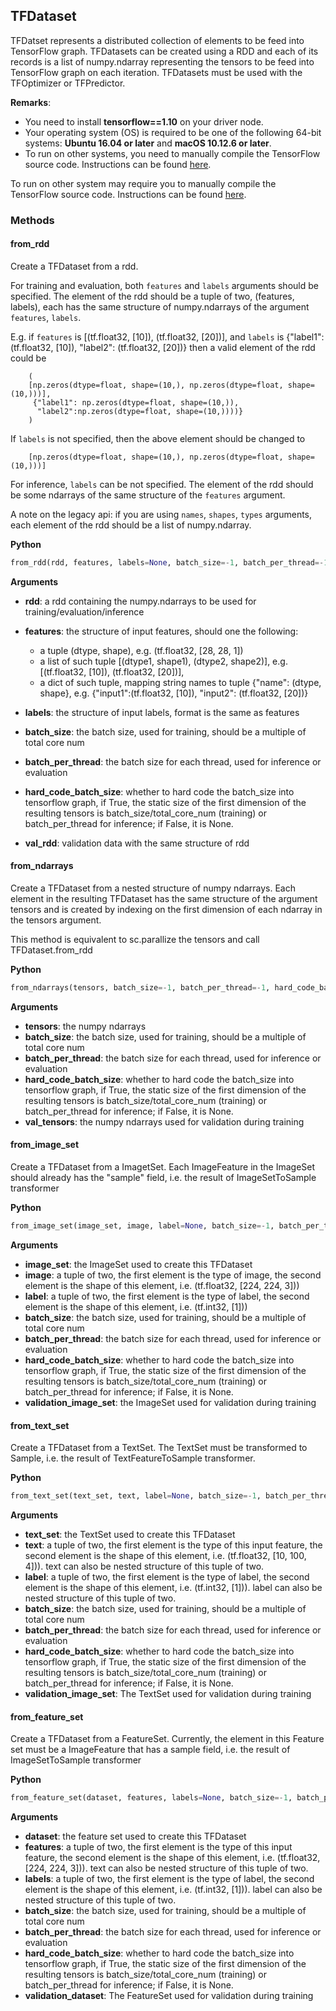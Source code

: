 ## TFDataset

TFDatset represents a distributed collection of elements to be feed into TensorFlow graph.
TFDatasets can be created using a RDD and each of its records is a list of numpy.ndarray representing
the tensors to be feed into TensorFlow graph on each iteration. TFDatasets must be used with the
TFOptimizer or TFPredictor.

__Remarks__:

- You need to install __tensorflow==1.10__ on your driver node.
- Your operating system (OS) is required to be one of the following 64-bit systems:
__Ubuntu 16.04 or later__ and __macOS 10.12.6 or later__.
- To run on other systems, you need to manually compile the TensorFlow source code. Instructions can
  be found [here](https://github.com/tensorflow/tensorflow/tree/v1.10.0/tensorflow/java).


To run on other system may require you to manually compile the TensorFlow source code. Instructions can
be found [here](https://github.com/tensorflow/tensorflow/tree/v1.10.0/tensorflow/java).

### Methods

#### from_rdd

Create a TFDataset from a rdd.

For training and evaluation, both `features` and `labels` arguments should be specified.
The element of the rdd should be a tuple of two, (features, labels), each has the
same structure of numpy.ndarrays of the argument `features`, `labels`.

E.g. if `features` is [(tf.float32, [10]), (tf.float32, [20])],
and `labels` is {"label1":(tf.float32, [10]), "label2": (tf.float32, [20])}
then a valid element of the rdd could be

        (
        [np.zeros(dtype=float, shape=(10,), np.zeros(dtype=float, shape=(10,)))],
         {"label1": np.zeros(dtype=float, shape=(10,)),
          "label2":np.zeros(dtype=float, shape=(10,))))}
        )

If `labels` is not specified,
then the above element should be changed to

        [np.zeros(dtype=float, shape=(10,), np.zeros(dtype=float, shape=(10,)))]

For inference, `labels` can be not specified.
The element of the rdd should be some ndarrays of the same structure of the `features`
argument.

A note on the legacy api: if you are using `names`, `shapes`, `types` arguments,
each element of the rdd should be a list of numpy.ndarray.

**Python**
```python
from_rdd(rdd, features, labels=None, batch_size=-1, batch_per_thread=-1, hard_code_batch_size=False, val_rdd=None)
```

**Arguments**

* **rdd**: a rdd containing the numpy.ndarrays to be used 
           for training/evaluation/inference
* **features**: the structure of input features, should one the following:

     - a tuple (dtype, shape), e.g. (tf.float32, [28, 28, 1]) 
     - a list of such tuple [(dtype1, shape1), (dtype2, shape2)],
                     e.g. [(tf.float32, [10]), (tf.float32, [20])],
     - a dict of such tuple, mapping string names to tuple {"name": (dtype, shape},
                     e.g. {"input1":(tf.float32, [10]), "input2": (tf.float32, [20])}
                    
* **labels**: the structure of input labels, format is the same as features
* **batch_size**: the batch size, used for training, should be a multiple of
        total core num
* **batch_per_thread**: the batch size for each thread, used for inference or evaluation
* **hard_code_batch_size**: whether to hard code the batch_size into tensorflow graph,
        if True, the static size of the first dimension of the resulting tensors is
        batch_size/total_core_num (training) or batch_per_thread for inference; if False,
        it is None.
* **val_rdd**: validation data with the same structure of rdd


#### from_ndarrays

Create a TFDataset from a nested structure of numpy ndarrays. Each element
in the resulting TFDataset has the same structure of the argument tensors and
is created by indexing on the first dimension of each ndarray in the tensors
argument.

This method is equivalent to sc.parallize the tensors and call TFDataset.from_rdd

**Python**
```python
from_ndarrays(tensors, batch_size=-1, batch_per_thread=-1, hard_code_batch_size=False, val_tensors=None)
```

**Arguments**

* **tensors**: the numpy ndarrays
* **batch_size**: the batch size, used for training, should be a multiple of
        total core num
* **batch_per_thread**: the batch size for each thread, used for inference or evaluation
* **hard_code_batch_size**: whether to hard code the batch_size into tensorflow graph,
        if True, the static size of the first dimension of the resulting tensors is
        batch_size/total_core_num (training) or batch_per_thread for inference; if False,
        it is None.
* **val_tensors**: the numpy ndarrays used for validation during training


#### from_image_set

Create a TFDataset from a ImagetSet. Each ImageFeature in the ImageSet should
already has the "sample" field, i.e. the result of ImageSetToSample transformer

**Python**
```python
from_image_set(image_set, image, label=None, batch_size=-1, batch_per_thread=-1, hard_code_batch_size=False, validation_image_set=None)
```

**Arguments**

* **image_set**: the ImageSet used to create this TFDataset
* **image**: a tuple of two, the first element is the type of image, the second element
        is the shape of this element, i.e. (tf.float32, [224, 224, 3]))
* **label**: a tuple of two, the first element is the type of label, the second element
        is the shape of this element, i.e. (tf.int32, [1]))
* **batch_size**: the batch size, used for training, should be a multiple of
        total core num
* **batch_per_thread**: the batch size for each thread, used for inference or evaluation
* **hard_code_batch_size**: whether to hard code the batch_size into tensorflow graph,
        if True, the static size of the first dimension of the resulting tensors is
        batch_size/total_core_num (training) or batch_per_thread for inference; if False,
        it is None.
* **validation_image_set**: the ImageSet used for validation during training


#### from_text_set

Create a TFDataset from a TextSet. The TextSet must be transformed to Sample, i.e.
the result of TextFeatureToSample transformer.

**Python**
```python
from_text_set(text_set, text, label=None, batch_size=-1, batch_per_thread=-1, hard_code_batch_size=False, validation_image_set=None)
```

**Arguments**

* **text_set**: the TextSet used to create this TFDataset
* **text**: a tuple of two, the first element is the type of this input feature,
        the second element is the shape of this element, i.e. (tf.float32, [10, 100, 4])).
        text can also be nested structure of this tuple of two.
* **label**: a tuple of two, the first element is the type of label, the second element
        is the shape of this element, i.e. (tf.int32, [1])). label can also be nested structure of
        this tuple of two.
* **batch_size**: the batch size, used for training, should be a multiple of
        total core num
* **batch_per_thread**: the batch size for each thread, used for inference or evaluation
* **hard_code_batch_size**: whether to hard code the batch_size into tensorflow graph,
        if True, the static size of the first dimension of the resulting tensors is
        batch_size/total_core_num (training) or batch_per_thread for inference; if False,
        it is None.
* **validation_image_set**: The TextSet used for validation during training

#### from_feature_set

Create a TFDataset from a FeatureSet. Currently, the element in this Feature set must be a
ImageFeature that has a sample field, i.e. the result of ImageSetToSample transformer

**Python**
```python
from_feature_set(dataset, features, labels=None, batch_size=-1, batch_per_thread=-1, hard_code_batch_size=False, validation_dataset=None)
```

**Arguments**

* **dataset**: the feature set used to create this TFDataset
* **features**: a tuple of two, the first element is the type of this input feature,
        the second element is the shape of this element, i.e. (tf.float32, [224, 224, 3])).
        text can also be nested structure of this tuple of two.
* **labels**: a tuple of two, the first element is the type of label, the second element
        is the shape of this element, i.e. (tf.int32, [1])). label can also be nested structure of
        this tuple of two.
* **batch_size**: the batch size, used for training, should be a multiple of
        total core num
* **batch_per_thread**: the batch size for each thread, used for inference or evaluation
* **hard_code_batch_size**: whether to hard code the batch_size into tensorflow graph,
        if True, the static size of the first dimension of the resulting tensors is
        batch_size/total_core_num (training) or batch_per_thread for inference; if False,
        it is None.
* **validation_dataset**: The FeatureSet used for validation during training